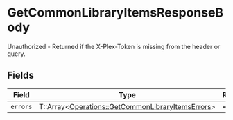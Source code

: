 # GetCommonLibraryItemsResponseBody

Unauthorized - Returned if the X-Plex-Token is missing from the header or query.


## Fields

| Field                                                                                                       | Type                                                                                                        | Required                                                                                                    | Description                                                                                                 |
| ----------------------------------------------------------------------------------------------------------- | ----------------------------------------------------------------------------------------------------------- | ----------------------------------------------------------------------------------------------------------- | ----------------------------------------------------------------------------------------------------------- |
| `errors`                                                                                                    | T::Array<[Operations::GetCommonLibraryItemsErrors](../../models/operations/getcommonlibraryitemserrors.md)> | :heavy_minus_sign:                                                                                          | N/A                                                                                                         |